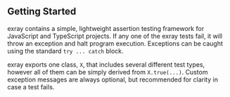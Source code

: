 ## Getting Started

exray contains a simple, lightweight assertion testing framework for JavaScript and TypeScript projects. If any one of the exray tests fail, it will throw an exception and halt program execution. Exceptions can be caught using the standard `try ... catch` block.

exray exports one class, `X`, that includes several different test types, however all of them can be simply derived from `X.true(...)`. Custom exception messages are always optional, but recommended for clarity in case a test fails.
